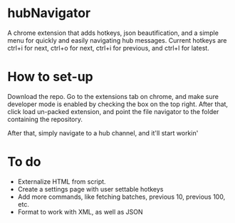 # hubNavigator

A chrome extension that adds hotkeys, json beautification, and a simple menu for quickly and easily navigating hub messages.
Current hotkeys are ctrl+i for next, ctrl+o for next, ctrl+i for previous, and ctrl+l for latest.
# How to set-up

Download the repo. Go to the extensions tab on chrome, and make sure developer mode is enabled by checking the box on the top right.
After that, click load un-packed extension, and point the file navigator to the folder containing the repository.

After that, simply navigate to a hub channel, and it'll start workin'

# To do

* Externalize HTML from script.
* Create a settings page with user settable hotkeys
* Add more commands, like fetching batches, previous 10, previous 100, etc. 
* Format to work with XML, as well as JSON
